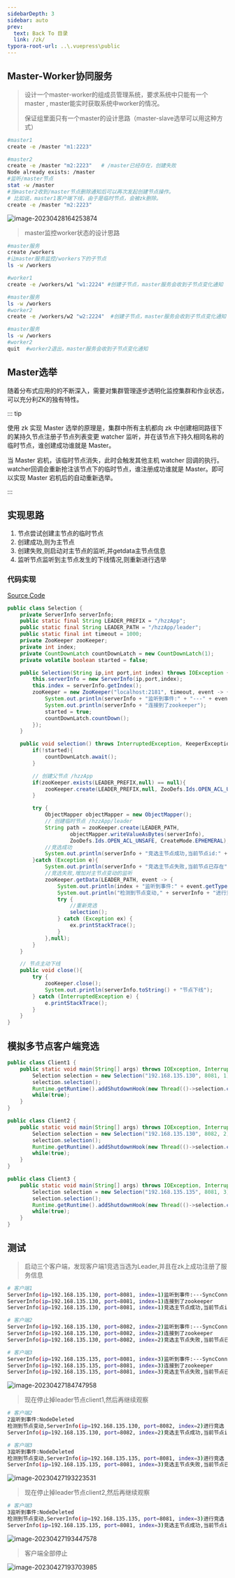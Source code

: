 ```yaml
---
sidebarDepth: 3
sidebar: auto
prev:
  text: Back To 目录
  link: /zk/
typora-root-url: ..\.vuepress\public
---
```




## Master-Worker协同服务

> 设计一个master-worker的组成员管理系统，要求系统中只能有一个master , master能实时获取系统中worker的情况。
>
> 保证组里面只有一个master的设计思路（master-slave选举可以用这种方式）

```sh
#master1
create -e /master "m1:2223"  

#master2
create -e /master "m2:2223"   # /master已经存在，创建失败
Node already exists: /master
#监听/master节点
stat -w /master
#当master2收到/master节点删除通知后可以再次发起创建节点操作。
# 比如说，master1客户端下线，由于是临时节点，会被zk删除。
create -e /master "m2:2223" 
```

![image-20230428164253874](/images/zk/image-20230428164253874.png)





> master监控worker状态的设计思路

```sh
#master服务
create /workers
#让master服务监控/workers下的子节点
ls -w /workers

#worker1
create -e /workers/w1 "w1:2224" #创建子节点，master服务会收到子节点变化通知

#master服务
ls -w /workers
#worker2
create -e /workers/w2 "w2:2224"  #创建子节点，master服务会收到子节点变化通知

#master服务
ls -w /workers
#worker2
quit  #worker2退出，master服务会收到子节点变化通知
```



## Master选举



随着分布式应用的的不断深入，需要对集群管理逐步透明化监控集群和作业状态，可以充分利ZK的独有特性。

::: tip

使用 zk 实现 Master 选举的原理是，集群中所有主机都向 zk 中创建相同路径下的某持久节点注册子节点列表变更 watcher 监听，并在该节点下持久相同名称的临时节点，谁创建成功谁就是 Master。

当 Master 宕机，该临时节点消失，此时会触发其他主机 watcher 回调的执行。watcher回调会重新抢注该节点下的临时节点，谁注册成功谁就是 Master。即可以实现 Master 宕机后的自动重新选举。

:::

## 实现思路

1. 节点尝试创建主节点的临时节点
2. 创建成功,则为主节点
3. 创建失败,则启动对主节点的监听,并getdata主节点信息
4. 监听节点监听到主节点发生的下线情况,则重新进行选举



### 代码实现

[Source Code](https://github.com/Q10Viking/learncode/tree/main/zookeeper/select-master)

```java
public class Selection {
    private ServerInfo serverInfo;
    public static final String LEADER_PREFIX = "/hzzApp";
    public static final String LEADER_PATH = "/hzzApp/leader";
    public static final int timeout = 1000;
    private ZooKeeper zooKeeper;
    private int index;
    private CountDownLatch countDownLatch = new CountDownLatch(1);
    private volatile boolean started = false;

    public Selection(String ip,int port,int index) throws IOException {
        this.serverInfo = new ServerInfo(ip,port,index);
        this.index = serverInfo.getIndex();
        zooKeeper = new ZooKeeper("localhost:2181", timeout, event -> {
            System.out.println(serverInfo + "监听到事件:" + "---" + event.getState());
            System.out.println(serverInfo + "连接到了zookeeper");
            started = true;
            countDownLatch.countDown();
        });
    }

    public void selection() throws InterruptedException, KeeperException {
        if(!started){
            countDownLatch.await();
        }

        // 创建父节点 /hzzApp
        if(zooKeeper.exists(LEADER_PREFIX,null) == null){
            zooKeeper.create(LEADER_PREFIX,null, ZooDefs.Ids.OPEN_ACL_UNSAFE, CreateMode.PERSISTENT);
        }

        try {
            ObjectMapper objectMapper = new ObjectMapper();
            // 创建临时节点 /hzzApp/leader
            String path = zooKeeper.create(LEADER_PATH,
                    objectMapper.writeValueAsBytes(serverInfo),
                    ZooDefs.Ids.OPEN_ACL_UNSAFE, CreateMode.EPHEMERAL);
            //竞选成功
            System.out.println(serverInfo + "竞选主节点成功,当前节点id:" + path);
        }catch (Exception e){
            System.out.println(serverInfo + "竞选主节点失败,当前节点已存在");
            //竞选失败,增加对主节点变动的监听
            zooKeeper.getData(LEADER_PATH, event -> {
                System.out.println(index + "监听到事件:" + event.getType());
                System.out.println("检测到节点变动," + serverInfo + "进行竞选");
                try {
                    //重新竞选
                    selection();
                } catch (Exception ex) {
                    ex.printStackTrace();
                }
            },null);
        }
    }

    // 节点主动下线
    public void close(){
        try {
            zooKeeper.close();
            System.out.println(serverInfo.toString() + "节点下线");
        } catch (InterruptedException e) {
            e.printStackTrace();
        }
    }
}
```



## 模拟多节点客户端竞选

```java
public class Client1 {
    public static void main(String[] args) throws IOException, InterruptedException, KeeperException {
        Selection selection = new Selection("192.168.135.130", 8081, 1);
        selection.selection();
        Runtime.getRuntime().addShutdownHook(new Thread(()->selection.close()));
        while(true);
    }
}
```



```java
public class Client2 {
    public static void main(String[] args) throws IOException, InterruptedException, KeeperException {
        Selection selection = new Selection("192.168.135.130", 8082, 2);
        selection.selection();
        Runtime.getRuntime().addShutdownHook(new Thread(()->selection.close()));
        while(true);
    }
}
```



```java
public class Client3 {
    public static void main(String[] args) throws IOException, InterruptedException, KeeperException {
        Selection selection = new Selection("192.168.135.135", 8081, 3);
        selection.selection();
        Runtime.getRuntime().addShutdownHook(new Thread(()->selection.close()));
        while(true);
    }
}
```



## 测试

> 启动三个客户端，发现客户端1竞选当选为Leader,并且在zk上成功注册了服务信息

```sh
# 客户端1
ServerInfo(ip=192.168.135.130, port=8081, index=1)监听到事件:---SyncConnected
ServerInfo(ip=192.168.135.130, port=8081, index=1)连接到了zookeeper
ServerInfo(ip=192.168.135.130, port=8081, index=1)竞选主节点成功,当前节点id:/hzzApp/leader

# 客户端2
ServerInfo(ip=192.168.135.130, port=8082, index=2)监听到事件:---SyncConnected
ServerInfo(ip=192.168.135.130, port=8082, index=2)连接到了zookeeper
ServerInfo(ip=192.168.135.130, port=8082, index=2)竞选主节点失败,当前节点已存在

# 客户端3
ServerInfo(ip=192.168.135.135, port=8081, index=3)监听到事件:---SyncConnected
ServerInfo(ip=192.168.135.135, port=8081, index=3)连接到了zookeeper
ServerInfo(ip=192.168.135.135, port=8081, index=3)竞选主节点失败,当前节点已存在
```

![image-20230427184747958](/images/zk/image-20230427184747958.png)



> 现在停止掉leader节点client1,然后再继续观察

```sh
# 客户端2
2监听到事件:NodeDeleted
检测到节点变动,ServerInfo(ip=192.168.135.130, port=8082, index=2)进行竞选
ServerInfo(ip=192.168.135.130, port=8082, index=2)竞选主节点成功,当前节点id:/hzzApp/leader

# 客户端3
3监听到事件:NodeDeleted
检测到节点变动,ServerInfo(ip=192.168.135.135, port=8081, index=3)进行竞选
ServerInfo(ip=192.168.135.135, port=8081, index=3)竞选主节点失败,当前节点已存在
```

![image-20230427193223531](/images/zk/image-20230427193223531.png)

> 现在停止掉leader节点client2,然后再继续观察

```sh
# 客户端3
3监听到事件:NodeDeleted
检测到节点变动,ServerInfo(ip=192.168.135.135, port=8081, index=3)进行竞选
ServerInfo(ip=192.168.135.135, port=8081, index=3)竞选主节点成功,当前节点id:/hzzApp/leader
```

![image-20230427193447578](/images/zk/image-20230427193447578.png)



> 客户端全部停止

![image-20230427193703985](/images/zk/image-20230427193703985.png)
